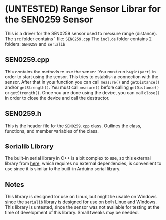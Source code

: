 # (UNTESTED) Range Sensor Librar for the SEN0259 Sensor
This is a driver for the SEN0259 sensor used to measure range (distance). 
The `src` folder contains 1 file: `SEN0259.cpp`
The `include` folder contains 2 folders: `SEN0259` and `serialib`

## SEN0259.cpp
This contains the methods to use the sensor. You must run `begin(port)` in order to start using the sensor. This tries to establish a connection with the sensor. After that in your function you can call `measure()` and `getDistance()` and/or `getStrength()`. 
You must call `measure()` before calling `getDistance()` or `getStrength()`.
Once you are done using the device, you can call `close()` in order to close the device and call the destructor.

## SEN0259.h
This is the header file for the `SEN0259.cpp` class. Outlines the class, functions, and member variables of the class.

## Serialib Library
The built-in serial library in C++ is a bit complex to use, so this external library from [here](https://github.com/imabot2/serialib "here"), which requires no external dependencies, is convenient to use since it is similar to the built-in Arduino serial library.

## Notes
This library is designed for use on Linux, but might be usable on Windows since the `serialib` library is designed for use on both Linux and Windows.
This library is untested, since the sensor was not available for testing at the time of development of this library. Small tweaks may be needed.